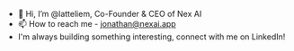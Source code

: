 - 👋 Hi, I’m @latteliem, Co-Founder & CEO of Nex AI
- 📫 How to reach me - jonathan@nexai.app
- I'm always building something interesting, connect with me on LinkedIn!


<!---
latteliem/latteliem is a ✨ special ✨ repository because its `README.md` (this file) appears on your GitHub profile.
You can click the Preview link to take a look at your changes.
--->
